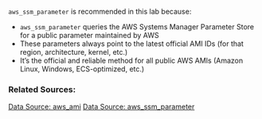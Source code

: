 `aws_ssm_parameter` is recommended in this lab because:
* `aws_ssm_parameter` queries the AWS Systems Manager Parameter Store for a public parameter maintained by AWS
* These parameters always point to the latest official AMI IDs (for that region, architecture, kernel, etc.)
* It’s the official and reliable method for all public AWS AMIs (Amazon Linux, Windows, ECS-optimized, etc.)

### Related Sources:
[Data Source: aws_ami](https://registry.terraform.io/providers/hashicorp/aws/latest/docs/data-sources/ami)
[Data Source: aws_ssm_parameter](https://registry.terraform.io/providers/hashicorp/aws/latest/docs/data-sources/ssm_parameter#example-usage)
